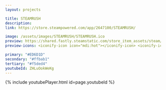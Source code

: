 ```yaml
---
layout: projects

title: STEAMRUSH
description: 
link: https://store.steampowered.com/app/2647100/STEAMRUSH/

image: /assets/images/STEAMRUSH/STEAMRUSH.ico
preview: https://shared.fastly.steamstatic.com/store_item_assets/steam/apps/2647100/header.jpg?t=1708539139
preview-icons: <iconify-icon icon="mdi:hot"></iconify-icon> <iconify-icon icon="bi:steam"></iconify-icon> <iconify-icon icon="file-icons:unrealscript"></iconify-icon> <iconify-icon icon="devicon-plain:cplusplus"></iconify-icon>

primary: "#ED6D1D"
secondary: "#ffbab1"
tertiary: "#f5ded4"
youtubeId: ZHLuOokWeKg
---
```


<script>
  document.documentElement.style.setProperty('--primary-accent', "{{ page.primary }}");
  document.documentElement.style.setProperty('--secondary-accent',"{{ page.secondary }}");
  document.documentElement.style.setProperty('--tertiary-accent', "{{ page.tertiary }}");
</script>

{% include youtubePlayer.html id=page.youtubeId %}
